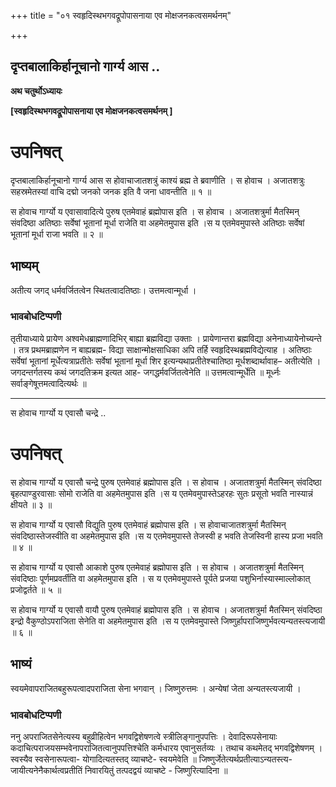 +++
title = "०१ स्वहृदिस्थभगवद्रूपोपासनाया एव मोक्षजनकत्वसमर्थनम्"

+++


## दृप्तबालाकिर्हानूचानो गार्ग्य आस ..

**अथ चतुर्थोऽध्यायः**

**\[स्वहृदिस्थभगवद्रूपोपासनाया एव मोक्षजनकत्वसमर्थनम् \]**

# **उपनिषत्**

दृप्तबालाकिर्हानूचानो गार्ग्य आस स होवाचाजातशत्रुं काश्यं ब्रह्म ते ब्रवाणीति । स होवाच । अजातशत्रुः सहस्रमेतस्यां वाचि दद्मो जनको जनक इति वै जना धावन्तीति ॥ १ ॥

स होवाच गार्ग्यो य एवासावादित्ये पुरुष एतमेवाहं ब्रह्मोपास इति । स होवाच । अजातशत्रुर्मा मैतस्मिन् संवदिष्ठा अतिष्ठाः सर्वेषां भूतानां मूर्धा राजेति वा अहमेतमुपास इति ।स य एतमेवमुपास्ते अतिष्ठाः सर्वेषां भूतानां मूर्धा राजा भवति ॥ २ ॥

## **भाष्यम्**

अतीत्य जगद् धर्मवर्जितत्वेन स्थितत्वादतिष्ठाः। उत्तमत्वान्मूर्धा ।

### **भावबोधटिप्पणी**

तृतीयाध्याये प्रायेण अश्वमेधब्राह्मणादिभिर् बाह्या ब्रह्मविद्या उक्ताः । प्रायेणान्तरा ब्रह्मविद्या अनेनाध्यायेनोच्यन्ते । तत्र प्रथमब्राह्मणेन न बाह्यब्रह्म- विद्या साक्षान्मोक्षसाधिका अपि तर्हि स्वहृदिस्थब्रह्मविद्येत्याह । अतिष्ठाः सर्वेषां भूतानां मूर्धेत्यत्राप्रतीतेः सर्वेषां भूतानां मूर्धा शिर इत्यन्यथाप्रतीतेश्चातिष्ठा मूर्धशब्दार्थावाह– अतीत्येति । जगदन्तर्गतस्य कथं जगदतिक्रम इत्यत आह- जगद्धर्मवर्जितत्वेनेति ॥ उत्तमत्वान्मूर्धेति ॥ मूर्ध्नः सर्वाङ्गेषूत्तमत्वादित्यर्थः ॥

------------------------------------------------------------------------

स होवाच गार्ग्यो य एवासौ चन्द्रे ..

# **उपनिषत्**

स होवाच गार्ग्यो य एवासौ चन्द्रे पुरुष एतमेवाहं ब्रह्मोपास इति । स होवाच । अजातशत्रुर्मा मैतस्मिन् संवदिष्ठा बृहत्पाण्डुरवासाः सोमो राजेति वा अहमेतमुपास इति ।स य एतमेवमुपास्तेऽहरहः सुतः प्रसूतो भवति नास्यान्नं क्षीयते ॥ ३ ॥

स होवाच गार्ग्यो य एवासौ विद्युति पुरुष एतमेवाहं ब्रह्मोपास इति । स होवाचाजातशत्रुर्मा मैतस्मिन् संवदिष्ठास्तेजस्वीति वा अहमेतमुपास इति ।स य एतमेवमुपास्ते तेजस्वी ह भवति तेजस्विनी हास्य प्रजा भवति ॥ ४ ॥

स होवाच गार्ग्यो य एवासौ आकाशे पुरुष एतमेवाहं ब्रह्मोपास इति । स होवाच । अजातशत्रुर्मा मैतस्मिन् संवदिष्ठाः पूर्णमप्रवर्तीति वा अहमेतमुपास इति । स य एतमेवमुपास्ते पूर्यते प्रजया पशुभिर्नास्यास्माल्लोकात् प्रजोद्वर्तते ॥ ५ ॥

स होवाच गार्ग्यो य एवासौ वायौ पुरुष एतमेवाहं ब्रह्मोपास इति । स होवाच । अजातशत्रुर्मा मैतस्मिन् संवदिष्ठा इन्द्रो वैकुण्ठोऽपराजिता सेनेति वा अहमेतमुपास इति ।स य एतमेवमुपास्ते जिष्णुर्हापराजिष्णुर्भवत्यन्यतस्त्यजायी ॥ ६ ॥

## **भाष्यं**

स्वयमेवापराजितबहुरूपत्वादपराजिता सेना भगवान् । जिष्णुरुत्तमः । अन्येषां जेता अन्यतस्त्यजायी ।

### **भावबोधटिप्पणी**

ननु अपराजितसेनेत्यस्य बहुव्रीहित्वेन भगवद्विशेषणत्वे स्त्रीलिङ्गानुपपत्तिः । देवादिरूपसेनायाः कदाचित्पराजयसम्भवेनापराजितत्वानुपपत्तिश्चेति कर्मधारय एवानुसर्तव्यः । तथाच कथमेतद् भगवद्विशेषणम् । स्वस्यैव स्वसेनारूपत्वा- योगादित्यतस्तद् व्याचष्टे- स्वयमेवेति ॥ जिष्णुर्जेतेत्यर्थप्रतीत्याऽन्यतस्त्य- जायीत्यनेनैकार्थत्वप्रतीतिं निवारयितुं तत्पदद्वयं व्याचष्टे - जिष्णुरित्यादिना ॥

